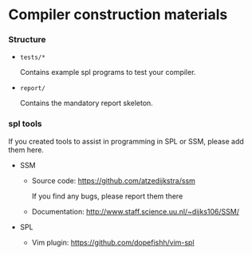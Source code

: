 # Compiler construction materials

### Structure

- `tests/*`

	Contains example spl programs to test your compiler.

- `report/`

	Contains the mandatory report skeleton.

### spl tools
If you created tools to assist in programming in SPL or SSM, please add them here.

- SSM

	- Source code: https://github.com/atzedijkstra/ssm

		If you find any bugs, please report them there
	- Documentation: http://www.staff.science.uu.nl/~dijks106/SSM/
- SPL

	- Vim plugin: https://github.com/dopefishh/vim-spl
